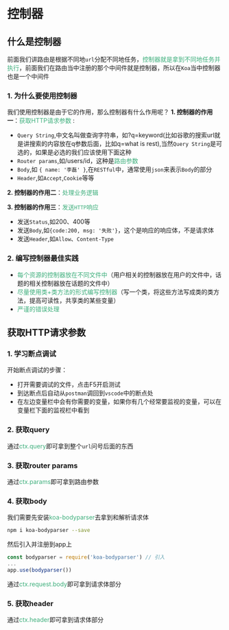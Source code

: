# 控制器

## 什么是控制器
前面我们讲路由是根据不同地`url`分配不同地任务，<font color=#3eaf7c>控制器就是拿到不同地任务并执行</font>，前面我们在路由当中注册的那个中间件就是控制器，所以在`Koa`当中控制器也是一个中间件

### 1. 为什么要使用控制器
我们使用控制器是由于它的作用，那么控制器有什么作用呢？
**1. 控制器的作用一**：<font color=#3eaf7c>获取HTTP请求参数</font> :
  + `Query String`,中文名叫做查询字符串，如?q=keyword(比如谷歌的搜索url就是讲搜索的内容放在q参数后面，比如q=what is rest),当然`Query String`是可选的，如果是必选的我们应该使用下面这种
  + `Router params`,如/users/id，这种是<font color=#3eaf7c>路由参数</font>
  + `Body`,如 `{ name: '李磊' }`,在`RESTful`中，通常使用`json`来表示`Body`的部分
  + `Header`,如`Accept`,`Cookie`等等

**2. 控制器的作用二**：<font color=#3eaf7c>处理业务逻辑</font>

**3. 控制器的作用三**：<font color=#3eaf7c>发送`HTTP`响应</font>
  + 发送`Status`,如200、400等
  + 发送`Body`,如`{code:200, msg: '失败'}`，这个是响应的响应体，不是请求体
  + 发送`Header`,如`Allow`、`Content-Type`

### 2. 编写控制器最佳实践
+ <font color=#3eaf7c>每个资源的控制器放在不同文件中</font>（用户相关的控制器放在用户的文件中，话题的相关控制器放在话题的文件中）
+ <font color=#3eaf7c>尽量使用类+类方法的形式编写控制器</font>（写一个类，将这些方法写成类的类方法，提高可读性，共享类的某些变量）
+ <font color=#3eaf7c>严谨的错误处理</font>

## 获取HTTP请求参数
### 1. 学习断点调试
开始断点调试的步骤：
+ 打开需要调试的文件，点击F5开启测试
+ 到达断点后自动从`postman`调回到`vscode`中的断点处
+ 在左边变量栏中会有你需要的变量，如果你有几个经常要监视的变量，可以在变量栏下面的监视栏中看到

### 2. 获取query
通过<font color=#3eaf7c>ctx.query</font>即可拿到整个`url`问号后面的东西

### 3. 获取router params
通过<font color=#3eaf7c>ctx.params</font>即可拿到路由参数

### 4. 获取body
我们需要先安装<font color=#3eaf7c>koa-bodyparser</font>去拿到和解析请求体
```bash
npm i koa-bodyparser --save
```
然后引入并注册到app上
```javascript
const bodyparser = require('koa-bodyparser') // 引入
...
app.use(bodyparser())
```
通过<font color=#3eaf7c>ctx.request.body</font>即可拿到请求体部分

### 5. 获取header
通过<font color=#3eaf7c>ctx.header</font>即可拿到请求体部分